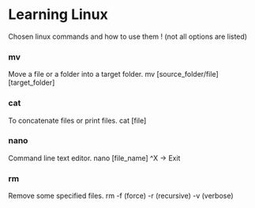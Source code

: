# Learning Linux
Chosen linux commands and how to use them ! (not all options are listed)

### mv
Move a file or a folder into a target folder.
mv [source_folder/file] [target_folder]

### cat
To concatenate files or print files.
cat [file]

### nano
Command line text editor.
nano [file_name]
^X -> Exit

### rm
Remove some specified files.
rm -f (force) -r (recursive) -v (verbose)

